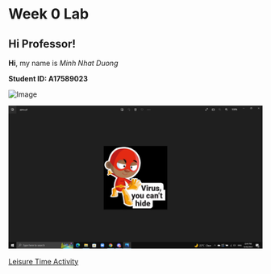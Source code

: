 # Week 0 Lab
## Hi Professor!

**Hi**, my name is *Minh Nhat Duong*

**Student ID: A17589023**

![Image](https://encrypted-tbn0.gstatic.com/images?q=tbn:ANd9GcQtxqJD141xWC_4KIVZ6LmMByBssQEA-TKpdM9wdVfk&s)

<img src="Screenshot.JPG" alt="Screenshot" width="700"/>

[Leisure Time Activity](https://m7duong.github.io/cse15l-lab-reports/another_file.html)
